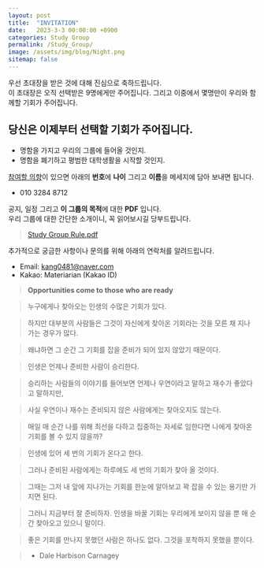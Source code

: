 ```yaml
---
layout: post
title:  "INVITATION"
date:   2023-3-3 00:00:00 +0900
categories: Study Group
permalink: /Study_Group/
image: /assets/img/blog/Night.png
sitemap: false
---
```

우선 초대장을 받은 것에 대해 진심으로 축하드립니다.  
이 초대장은 오직 선택받은 9명에게만 주어집니다.
그리고 이중에서 몇명만이 우리와 함께할 기회가 주어집니다.

당신은 이제부터 선택할 기회가 주어집니다.
---
- 명함을 가지고 우리의 그룹에 들어올 것인지.
- 명함을 폐기하고 평범한 대학생활을 시작할 것인지.

<u>참여할 의향</u>이 있으면 아래의 **번호**에 **나이** 그리고 **이름**을 메세지에 담아 보내면 됩니다.
- 010 3284 8712

공지, 일정 그리고 **이 그룹의 목적**에 대한 **PDF** 입니다.  
우리 그룹에 대한 간단한 소개이니, 꼭 읽어보시길 당부드립니다. 
>[Study Group Rule.pdf](https://drive.google.com/file/d/1zZOsN3DLHs14kn_6_sFD2tJGiTbouEz2/view?usp=sharing)

추가적으로 궁금한 사항이나 문의를 위해 아래의 연락처를 알려드립니다.
- Email: kang0481@naver.com
- Kakao: Materiarian (Kakao ID)
  
  
  
  
  
  
>  **Opportunities come to those who are ready**

>누구에게나 찾아오는
>인생의 수많은 기회가 있다.

>하지만 대부분의 사람들은
>그것이 자신에게 찾아온 기회라는 것을
>모른 채 지나가는 경우가 많다.
 
>왜냐하면
>그 순간 그 기회를 잡을
>준비가 되어 있지 않았기 때문이다.
  
>인생은 언제나
>준비한 사람이 승리한다.
  
>승리하는 사람들의 이야기를 들어보면
>언제나 우연이라고 말하고
>재수가 좋았다고 말하지만,
 
>사실 우연이나 재수는
>준비되지 않은 사람에게는
>찾아오지도 않는다.

>매일 매 순간
>나를 위해 최선을 다하고
>집중하는 자세로 임한다면
>나에게 찾아온 기회를 볼 수 있지 않을까?
  
>인생에 있어
>세 번의 기회가 온다고 한다.

>그러나 준비된 사람에게는
>하루에도 세 번의 기회가 찾아 올 것이다.

>그때는 그저 내 앞에 지나가는 기회를
>한눈에 알아보고 꽉 잡을 수 있는
>용기만 가지면 된다.

>그러니
>지금부터 잘 준비하자.
>인생을 바꿀 기회는
>우리에게 보이지 않을 뿐
>매 순간 찾아오고 있으니 말이다.

>좋은 기회를 만나지 못했던 사람은 하나도 없다.
>그것을 포착하지 못했을 뿐이다.

>  - Dale Harbison Carnagey
